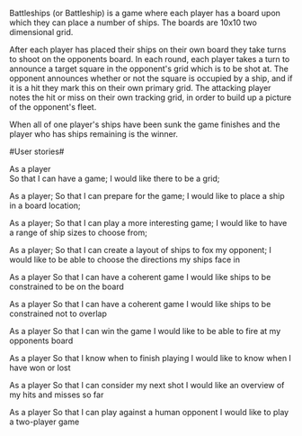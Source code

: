 Battleships (or Battleship) is a game where each player has a board upon which they can place a number of ships. The boards are 10x10 two dimensional grid.

After each player has placed their ships on their own board they take turns to shoot on the opponents board. In each round, each player takes a turn to announce a target square in the opponent's grid which is to be shot at. The opponent announces whether or not the square is occupied by a ship, and if it is a hit they mark this on their own primary grid. The attacking player notes the hit or miss on their own tracking grid, in order to build up a picture of the opponent's fleet.

When all of one player's ships have been sunk the game finishes and the player who has ships remaining is the winner.

#User stories#

As a player<br>
So that I can have a game;
I would like there to be a grid;

As a player;
So that I can prepare for the game;
I would like to place a ship in a board location;

As a player;
So that I can play a more interesting game;
I would like to have a range of ship sizes to choose from;

As a player;
So that I can create a layout of ships to fox my opponent;
I would like to be able to choose the directions my ships face in

As a player
So that I can have a coherent game
I would like ships to be constrained to be on the board

As a player
So that I can have a coherent game
I would like ships to be constrained not to overlap

As a player
So that I can win the game
I would like to be able to fire at my opponents board

As a player
So that I know when to finish playing
I would like to know when I have won or lost

As a player
So that I can consider my next shot
I would like an overview of my hits and misses so far

As a player
So that I can play against a human opponent
I would like to play a two-player game